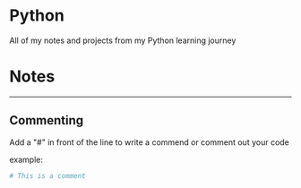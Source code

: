 # Python
All of my notes and projects from my Python learning journey


# Notes
---

## Commenting
Add a "#" in front of the line to write a commend or comment out your code

example:
```python
# This is a comment
```